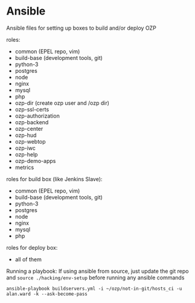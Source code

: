 Ansible
=====================

Ansible files for setting up boxes to build and/or deploy OZP

roles:
* common (EPEL repo, vim)
* build-base (development tools, git)
* python-3
* postgres
* node
* nginx
* mysql
* php
* ozp-dir (create ozp user and /ozp dir)
* ozp-ssl-certs
* ozp-authorization
* ozp-backend
* ozp-center
* ozp-hud
* ozp-webtop
* ozp-iwc
* ozp-help
* ozp-demo-apps
* metrics

roles for build box (like Jenkins Slave):
* common (EPEL repo, vim)
* build-base (development tools, git)
* python-3
* postgres
* node
* nginx
* mysql
* php

roles for deploy box:
* all of them

Running a playbook:
If using ansible from source, just update the git repo and `source ./hacking/env-setup` before running any ansible commands

`ansible-playbook buildservers.yml -i ~/ozp/not-in-git/hosts_ci -u alan.ward -k --ask-become-pass`
